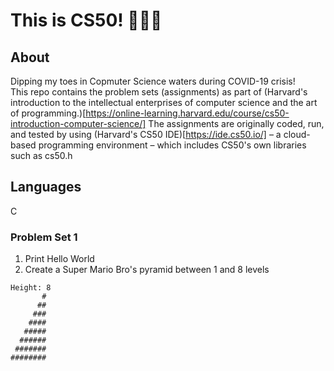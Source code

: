 # This is CS50! 👩🏽‍💻

## About
Dipping my toes in Copmuter Science waters during COVID-19 crisis!   
This repo contains the problem sets (assignments) as part of (Harvard's introduction to the intellectual enterprises of computer science and the art of programming.)[https://online-learning.harvard.edu/course/cs50-introduction-computer-science/] The assignments are originally coded, run, and tested by using (Harvard's CS50 IDE)[https://ide.cs50.io/] – a cloud-based programming environment – which includes CS50's own libraries such as cs50.h

## Languages
C

### Problem Set 1
1. Print Hello World
2. Create a Super Mario Bro's pyramid between 1 and 8 levels
````
Height: 8
       #
      ##
     ###
    ####
   #####
  ######
 #######
########